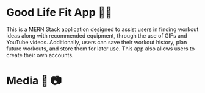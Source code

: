 # Good Life Fit App 💪🏻 

This is a MERN Stack application designed to assist users in finding workout ideas along with recommended equipment, through the use of GIFs and YouTube videos. Additionally, users can save their workout history, plan future workouts, and store them for later use. This app also allows users to create their own accounts. 

# Media 🎥 📷 




